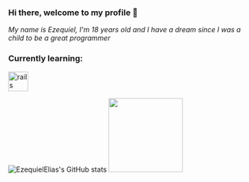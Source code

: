 ### Hi there, welcome to my profile 👋

*My name is Ezequiel, I'm 18 years old and I have a dream since I was a child to be a great programmer*

### Currently learning:

<img src="https://cdn.jsdelivr.net/gh/devicons/devicon/icons/java/java-original-wordmark.svg" alt="rails" width="40" height="40" style="max width:100%;"></img>

![EzequielElias's GitHub stats](https://github-readme-stats.vercel.app/api?username=EzequielElias&show_icons=true&theme=dark)
<img height="150em" src="https://camo.githubusercontent.com/3a13dced8275ae56f1fbbb98d83f53135a6db0311a1d90ad3f150b6cb6d56c6b/68747470733a2f2f6769746875622d726561646d652d73746174732e76657263656c2e6170702f6170692f746f702d6c616e67732f3f757365726e616d653d656669706565266c61796f75743d636f6d70616374266c616e67735f636f756e743d3136267468656d653d64726163756c61" data-canonical-src="https://github-readme-stats.vercel.app/api/top-langs/?username=ezequielelias&amp;layout=compact&amp;langs_count=16&amp;theme=dark" style="max-width:100%;">



